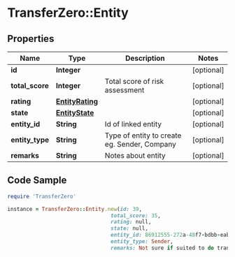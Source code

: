# TransferZero::Entity

## Properties

Name | Type | Description | Notes
------------ | ------------- | ------------- | -------------
**id** | **Integer** |  | [optional] 
**total_score** | **Integer** | Total score of risk assessment | [optional] 
**rating** | [**EntityRating**](EntityRating.md) |  | [optional] 
**state** | [**EntityState**](EntityState.md) |  | [optional] 
**entity_id** | **String** | Id of linked entity | [optional] 
**entity_type** | **String** | Type of entity to create eg. Sender, Company  | [optional] 
**remarks** | **String** | Notes about entity | [optional] 

## Code Sample

```ruby
require 'TransferZero'

instance = TransferZero::Entity.new(id: 39,
                                 total_score: 35,
                                 rating: null,
                                 state: null,
                                 entity_id: 86912555-272a-48f7-bdbb-eab653150e01,
                                 entity_type: Sender,
                                 remarks: Not sure if suited to do transactions)
```


